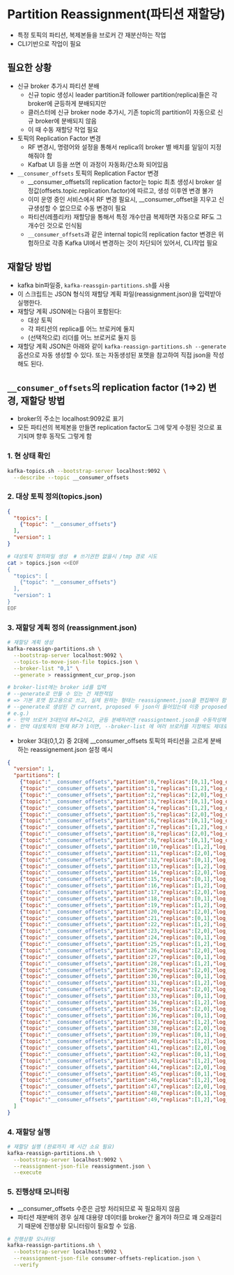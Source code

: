 # Partition Reassignment(파티션 재할당)

- 특정 토픽의 파티션, 복제본들을 브로커 간 재분산하는 작업
- CLI기반으로 작업이 필요

## 필요한 상황

- 신규 broker 추가시 파티션 분배
  - 신규 topic 생성시 leader partition과 follower partition(replica)들은 각 broker에 균등하게 분배되지만
  - 클러스터에 신규 broker node 추가시, 기존 topic의 partition이 자동으로 신규 broker에 분배되지 않음
  - 이 때 수동 재할당 작업 필요
- 토픽의 Replication Factor 변경
  - RF 변경시, 명령어와 설정을 통해서 replica의 broker 별 배치를 일일이 지정해줘야 함
  - Kafbat UI 등을 쓰면 이 과정이 자동화/간소화 되어있음
- `__consumer_offsets` 토픽의 Replication Factor 변경
  - __consumer_offsets의 replication factor는 topic 최초 생성시 broker 설정값(offsets.topic.replication.factor)에 따르고, 생성 이후엔 변경 불가
  - 이미 운영 중인 서비스에서 RF 변경 필요시, __consumer_offset을 지우고 신규생성할 수 없으므로 수동 변경이 필요
  - 파티션(레플리카) 재할당을 통해서 특정 개수만큼 복제하면 자동으로 RF도 그 개수인 것으로 인식됨
  - `__consumer_offsets`과 같은 internal topic의 replication factor 변경은 위험하므로 각종 Kafka UI에서 변경하는 것이 차단되어 있어서, CLI작업 필요

## 재할당 방법

- kafka bin파일중, `kafka-reassgin-partitions.sh`를 사용
- 이 스크립트는 JSON 형식의 재할당 계획 파일(reassignment.json)을 입력받아 실행한다.
- 재할당 계획 JSON에는 다음이 포함된다:
  - 대상 토픽
  - 각 파티션의 replica를 어느 브로커에 둘지
  - (선택적으로) 리더를 어느 브로커로 둘지 등
- 재할당 계획 JSON은 아래와 같이 `kafka-reassign-partitions.sh --generate` 옵션으로 자동 생성할 수 있다. 또는 자동생성된 포맷을 참고하여 직접 json을 작성해도 된다.

## `__consumer_offsets`의 replication factor (1=>2) 변경, 재할당 방법

- broker의 주소는 localhost:9092로 표기
- 모든 파티션의 복제본을 만들면 replication factor도 그에 맞게 수정된 것으로 표기되며 향후 동작도 그렇게 함

### 1. 현 상태 확인

```sh
kafka-topics.sh --bootstrap-server localhost:9092 \
  --describe --topic __consumer_offsets
```

### 2. 대상 토픽 정의(topics.json)

```json
{
  "topics": [
    {"topic": "__consumer_offsets"}
  ],
  "version": 1
}
```

```sh
# 대상토픽 정의파일 생성  # 쓰기권한 없을시 /tmp 경로 시도
cat > topics.json <<EOF
{
  "topics": [
    {"topic": "__consumer_offsets"}
  ],
  "version": 1
}
EOF
```

### 3. 재할당 계획 정의 (reassignment.json)

```sh
# 재할당 계획 생성
kafka-reassign-partitions.sh \
  --bootstrap-server localhost:9092 \
  --topics-to-move-json-file topics.json \
  --broker-list "0,1" \
  --generate > reassignment_cur_prop.json

# broker-list에는 broker id를 입력
# --generate로 만들 수 있는 건 제한적임
# => 기본 포맷 참고용으로 쓰고, 실제 원하는 형태는 reassignment.json을 편집해야 함
# --generate로 생성된 건 current, proposed 두 json이 들어있는데 이중 proposed 부분을 별도 추출해서 사용해야 함 
# e.g.) 
# - 만약 브로커 3대인데 RF=2이고, 균등 분배하려면 reassigntment.json을 수동작성해야 함
# - 만약 대상토픽의 현재 RF가 1이면, --broker-list 에 여러 브로커를 지정해도 제대로 된 reassignment.json이 생성되지 않는다.
```

- broker 3대(0,1,2) 중 2대에 __consumer_offsets 토픽의 파티션을 고르게 분배하는 reassignement.json 설정 예시
 
```json
{
  "version": 1,
  "partitions": [
    {"topic":"__consumer_offsets","partition":0,"replicas":[0,1],"log_dirs":["any","any"]},
    {"topic":"__consumer_offsets","partition":1,"replicas":[1,2],"log_dirs":["any","any"]},
    {"topic":"__consumer_offsets","partition":2,"replicas":[2,0],"log_dirs":["any","any"]},
    {"topic":"__consumer_offsets","partition":3,"replicas":[0,1],"log_dirs":["any","any"]},
    {"topic":"__consumer_offsets","partition":4,"replicas":[1,2],"log_dirs":["any","any"]},
    {"topic":"__consumer_offsets","partition":5,"replicas":[2,0],"log_dirs":["any","any"]},
    {"topic":"__consumer_offsets","partition":6,"replicas":[0,1],"log_dirs":["any","any"]},
    {"topic":"__consumer_offsets","partition":7,"replicas":[1,2],"log_dirs":["any","any"]},
    {"topic":"__consumer_offsets","partition":8,"replicas":[2,0],"log_dirs":["any","any"]},
    {"topic":"__consumer_offsets","partition":9,"replicas":[0,1],"log_dirs":["any","any"]},
    {"topic":"__consumer_offsets","partition":10,"replicas":[1,2],"log_dirs":["any","any"]},
    {"topic":"__consumer_offsets","partition":11,"replicas":[2,0],"log_dirs":["any","any"]},
    {"topic":"__consumer_offsets","partition":12,"replicas":[0,1],"log_dirs":["any","any"]},
    {"topic":"__consumer_offsets","partition":13,"replicas":[1,2],"log_dirs":["any","any"]},
    {"topic":"__consumer_offsets","partition":14,"replicas":[2,0],"log_dirs":["any","any"]},
    {"topic":"__consumer_offsets","partition":15,"replicas":[0,1],"log_dirs":["any","any"]},
    {"topic":"__consumer_offsets","partition":16,"replicas":[1,2],"log_dirs":["any","any"]},
    {"topic":"__consumer_offsets","partition":17,"replicas":[2,0],"log_dirs":["any","any"]},
    {"topic":"__consumer_offsets","partition":18,"replicas":[0,1],"log_dirs":["any","any"]},
    {"topic":"__consumer_offsets","partition":19,"replicas":[1,2],"log_dirs":["any","any"]},
    {"topic":"__consumer_offsets","partition":20,"replicas":[2,0],"log_dirs":["any","any"]},
    {"topic":"__consumer_offsets","partition":21,"replicas":[0,1],"log_dirs":["any","any"]},
    {"topic":"__consumer_offsets","partition":22,"replicas":[1,2],"log_dirs":["any","any"]},
    {"topic":"__consumer_offsets","partition":23,"replicas":[2,0],"log_dirs":["any","any"]},
    {"topic":"__consumer_offsets","partition":24,"replicas":[0,1],"log_dirs":["any","any"]},
    {"topic":"__consumer_offsets","partition":25,"replicas":[1,2],"log_dirs":["any","any"]},
    {"topic":"__consumer_offsets","partition":26,"replicas":[2,0],"log_dirs":["any","any"]},
    {"topic":"__consumer_offsets","partition":27,"replicas":[0,1],"log_dirs":["any","any"]},
    {"topic":"__consumer_offsets","partition":28,"replicas":[1,2],"log_dirs":["any","any"]},
    {"topic":"__consumer_offsets","partition":29,"replicas":[2,0],"log_dirs":["any","any"]},
    {"topic":"__consumer_offsets","partition":30,"replicas":[0,1],"log_dirs":["any","any"]},
    {"topic":"__consumer_offsets","partition":31,"replicas":[1,2],"log_dirs":["any","any"]},
    {"topic":"__consumer_offsets","partition":32,"replicas":[2,0],"log_dirs":["any","any"]},
    {"topic":"__consumer_offsets","partition":33,"replicas":[0,1],"log_dirs":["any","any"]},
    {"topic":"__consumer_offsets","partition":34,"replicas":[1,2],"log_dirs":["any","any"]},
    {"topic":"__consumer_offsets","partition":35,"replicas":[2,0],"log_dirs":["any","any"]},
    {"topic":"__consumer_offsets","partition":36,"replicas":[0,1],"log_dirs":["any","any"]},
    {"topic":"__consumer_offsets","partition":37,"replicas":[1,2],"log_dirs":["any","any"]},
    {"topic":"__consumer_offsets","partition":38,"replicas":[2,0],"log_dirs":["any","any"]},
    {"topic":"__consumer_offsets","partition":39,"replicas":[0,1],"log_dirs":["any","any"]},
    {"topic":"__consumer_offsets","partition":40,"replicas":[1,2],"log_dirs":["any","any"]},
    {"topic":"__consumer_offsets","partition":41,"replicas":[2,0],"log_dirs":["any","any"]},
    {"topic":"__consumer_offsets","partition":42,"replicas":[0,1],"log_dirs":["any","any"]},
    {"topic":"__consumer_offsets","partition":43,"replicas":[1,2],"log_dirs":["any","any"]},
    {"topic":"__consumer_offsets","partition":44,"replicas":[2,0],"log_dirs":["any","any"]},
    {"topic":"__consumer_offsets","partition":45,"replicas":[0,1],"log_dirs":["any","any"]},
    {"topic":"__consumer_offsets","partition":46,"replicas":[1,2],"log_dirs":["any","any"]},
    {"topic":"__consumer_offsets","partition":47,"replicas":[2,0],"log_dirs":["any","any"]},
    {"topic":"__consumer_offsets","partition":48,"replicas":[0,1],"log_dirs":["any","any"]},
    {"topic":"__consumer_offsets","partition":49,"replicas":[1,2],"log_dirs":["any","any"]}
  ]
}
```

### 4. 재할당 실행

```sh
# 재할당 실행 (완료까지 꽤 시간 소요 필요)
kafka-reassign-partitions.sh \
  --bootstrap-server localhost:9092 \
  --reassignment-json-file reassignment.json \
  --execute
```

### 5. 진행상태 모니터링

- __consumer_offsets 수준은 금방 처리되므로 꼭 필요하지 않음
- 파티션 재분배의 경우 실제 대용량 데이터를 broker간 옮겨야 하므로 꽤 오래걸리기 때문에 진행상황 모니터링이 필요할 수 있음.

```sh
# 진행상황 모니터링
kafka-reassign-partitions.sh \
  --bootstrap-server localhost:9092 \
  --reassignment-json-file consumer-offsets-replication.json \
  --verify
```
